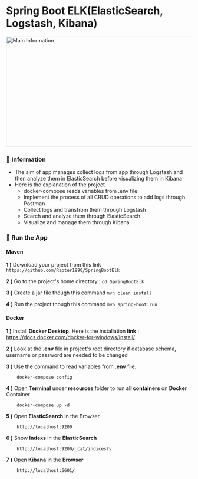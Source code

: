 # Spring Boot ELK(ElasticSearch, Logstash, Kibana)

<img src="" alt="Main Information" width="800" height="300">

### 📖 Information

<ul style="list-style-type:disc">
  <li>The aim of app manages collect logs from app through Logstash and then analyze them in ElasticSearch before visualizing them in Kibana</li>  
  <li>Here is the explanation of the project
      <ul>
        <li>docker-compose reads variables from .env file.</li>
        <li>Implement the process of all CRUD operations to add logs through Postman</li>
        <li>Collect logs and transfrom them through Logstash</li>
        <li>Search and analyze them through ElasticSearch</li>
        <li>Visualize and manage them through Kibana</li>
      </ul>
  </li>
</ul>

### 🔨 Run the App

#### Maven

<b>1 )</b> Download your project from this link `https://github.com/Rapter1990/SpringBootElk`

<b>2 )</b> Go to the project's home directory :  `cd SpringBootElk`

<b>3 )</b> Create a jar file though this command `mvn clean install`

<b>4 )</b> Run the project though this command `mvn spring-boot:run`


#### Docker

<b>1 )</b> Install <b>Docker Desktop</b>. Here is the installation <b>link</b> : https://docs.docker.com/docker-for-windows/install/

<b>2 )</b> Look at the <b>.env</b> file in project's root directory if database schema, username or password are needed to be changed 

<b>3 )</b> Use the command to read variables from <b>.env</b> file.
```
    docker-compose config
```
<b>4 )</b> Open <b>Terminal</b> under <b>resources</b> folder to run <b>all containers</b> on <b>Docker</b> Container
```
    docker-compose up -d
```
<b>5 )</b> Open <b>ElasticSearch</b> in the Browser 
```
    http://localhost:9200
```
<b>6 )</b> Show <b>Indexs</b> in the <b>ElasticSearch</b> 
```
    http://localhost:9200/_cat/indices?v
```
<b>7 )</b> Open <b>Kibana</b> in the <b>Browser</b>
```
    http://localhost:5601/
```





